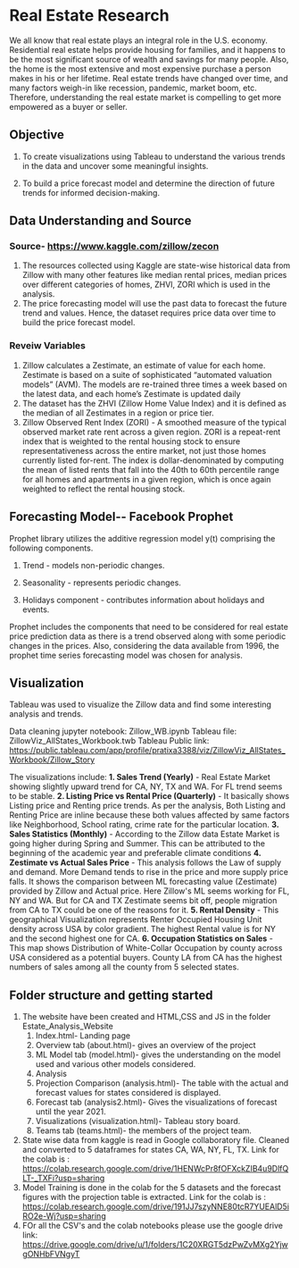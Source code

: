 # Real Estate Research

We all know that real estate plays an integral role in the U.S. economy. Residential real estate helps provide housing for families, and it happens to be the most significant source of wealth and savings for many people. Also, the home is the most extensive and most expensive purchase a person makes in his or her lifetime. Real estate trends have changed over time, and many factors weigh-in like recession, pandemic, market boom, etc. Therefore, understanding the real estate market is compelling to get more empowered as a buyer or seller.

## Objective

1. To create visualizations using Tableau to understand the various trends in the data and uncover some meaningful insights.

2. To build a price forecast model and determine the direction of future trends for informed decision-making.

## Data Understanding and Source

### Source- https://www.kaggle.com/zillow/zecon

1. The resources collected using Kaggle are state-wise historical data from Zillow with many other features like median rental prices, median prices over different categories of homes, ZHVI, ZORI which is used in the analysis.
2. The price forecasting model will use the past data to forecast the future trend and values. Hence, the dataset requires price data over time to build the price forecast model.

### Reveiw Variables

1. Zillow calculates a Zestimate, an estimate of value for each home. Zestimate is based on a suite of sophisticated “automated valuation models” (AVM). The models are re-trained three times a week based on the latest data, and each home’s Zestimate is updated daily
2. The dataset has the ZHVI (Zillow Home Value Index) and it is defined as the median of all Zestimates in a region or price tier.
3. Zillow Observed Rent Index (ZORI) - A smoothed measure of the typical observed market rate rent across a given region. ZORI is a repeat-rent index that is weighted to the rental housing stock to ensure representativeness across the entire market, not just those homes currently listed for-rent. The index is dollar-denominated by computing the mean of listed rents that fall into the 40th to 60th percentile range for all homes and apartments in a given region, which is once again weighted to reflect the rental housing stock.

## Forecasting Model-- Facebook Prophet

Prophet library utilizes the additive regression model y(t) comprising the following components.

1. Trend - models non-periodic changes.

2. Seasonality - represents periodic changes.

3. Holidays component - contributes information about holidays and events.

Prophet includes the components that need to be considered for real estate price prediction data as there is a trend observed along with some periodic changes in the prices. Also, considering the data available from 1996, the prophet time series forecasting model was chosen for analysis.

## Visualization

Tableau was used to visualize the Zillow data and find some interesting analysis and trends. 

Data cleaning jupyter notebook: Zillow_WB.ipynb
Tableau file: ZillowViz_AllStates_Workbook.twb
Tableau Public link: https://public.tableau.com/app/profile/pratixa3388/viz/ZillowViz_AllStates_Workbook/Zillow_Story

The visualizations include:
**1. Sales Trend (Yearly)** - Real Estate Market showing slightly upward trend for CA, NY, TX and WA. For FL trend seems to be stable.
**2. Listing Price vs Rental Price (Quarterly)** - It basically shows Listing price and Renting price trends. As per the analysis, Both Listing and Renting Price are inline because these both values affected by same factors like Neighborhood, School rating, crime rate for the particular location.
**3. Sales Statistics (Monthly)** - According to the Zillow data Estate Market is going higher during Spring and Summer. This can be attributed to the beginning of the academic year and preferable climate conditions
**4. Zestimate vs Actual Sales Price** - This analysis follows the Law of supply and demand. More Demand tends to rise in the price and more supply price falls. It shows the comparison between ML forecasting value (Zestimate) provided by Zillow and Actual price. Here Zillow's ML seems working for FL, NY and WA. But for CA and TX Zestimate seems bit off, people migration from CA to TX could be one of the reasons for it.
**5. Rental Density** - This geographical Visualization represents Renter Occupied Housing Unit density across USA by color gradient. The highest Rental value is for NY and the second highest one for CA.
**6. Occupation Statistics on Sales** - This map shows Distribution of White-Collar Occupation by county across USA considered as a potential buyers. County LA from CA has the highest numbers of sales among all the county from 5 selected states.

## Folder structure and getting started

1. The website have been created and HTML,CSS and JS in the folder Estate_Analysis_Website
    1. Index.html- Landing page
    2. Overview tab (about.html)- gives an overview of the project
    3. ML Model tab (model.html)- gives the understanding on the model used and various other models considered.
    4. Analysis
      1. Projection Comparison (analysis.html)- The table with the actual and forecast values for states considered is displayed.
      2. Forecast tab (analysis2.html)- Gives the visualizations of forecast until the year 2021.
    5. Visualizations (visualization.html)- Tableau story board.
    6. Teams tab (teams.html)- the members of the project team.
2. State wise data from kaggle is read in Google collaboratory file. Cleaned and converted to 5 dataframes for states CA, WA, NY, FL, TX. Link for the colab is : https://colab.research.google.com/drive/1HENWcPr8fOFXckZIB4u9DlfQLT-_TXFi?usp=sharing
3. Model Training is done in the colab for the 5 datasets and the forecast figures with the projection table is extracted. Link for the colab is : https://colab.research.google.com/drive/191JJ7szyNNE80tcR7YUEAlD5iRO2e-Wj?usp=sharing
4. FOr all the CSV's and the colab notebooks please use the google drive link: https://drive.google.com/drive/u/1/folders/1C20XRGT5dzPwZvMXg2YjwgONHbFVNgyT






